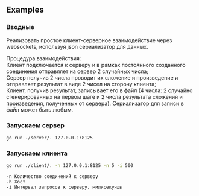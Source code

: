 ## Examples

### Вводные 
Реализовать простое клиент-серверное взаимодействие через websockets, используя json сериализатор для данных.

Процедура взаимодействия:  
Клиент подключается к серверу и в рамках постоянного созданного соединения отправляет на сервер 2 случайных числа;  
Сервер получив 2 числа проводит их сложение и произведение и отправляет результат в виде 2 чисел на сторону клиента;  
Клиент, получив результат, записывает его в файл (4 числа: 2 случайно сгенерированных на первом шаге и 2 числа результата сложения и произведения, полученных от сервера). Сериализатор для записи в файл может быть любым.

### Запускаем сервер
```bash
go run ./server/. 127.0.0.1:8125
```

### Запускаем клиента
```bash
go run ./client/. -h 127.0.0.1:8125 -n 5 -i 500
```
```
-n Количество соединений к серверу 
-h Хост
-i Интервал запросов к серверу, милисекунды
```